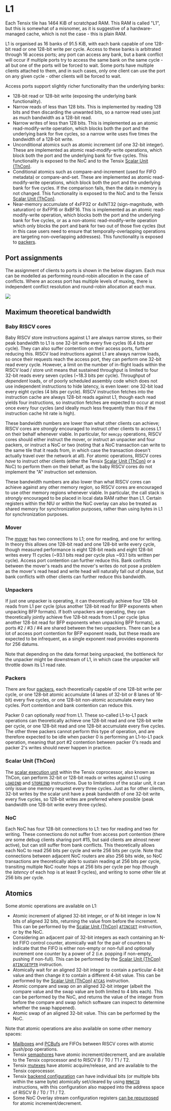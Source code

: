 # L1

Each Tensix tile has 1464 KiB of scratchpad RAM. This RAM is called "L1", but this is somewhat of a misnomer, as it is suggestive of a hardware-managed cache, which is not the case - this is plain RAM.

L1 is organised as 16 banks of 91.5 KiB, with each bank capable of one 128-bit read or one 128-bit write per cycle. Access to these banks is arbitrated through 16 access ports; any port can access any bank, but a bank conflict will occur if multiple ports try to access the same bank on the same cycle - all but one of the ports will be forced to wait. Some ports have multiple clients attached to them, and in such cases, only one client can use the port on any given cycle - other clients will be forced to wait.

Access ports support slightly richer functionality than the underlying banks:
  * 128-bit read or 128-bit write (exposing the underlying bank functionality).
  * Narrow reads of less than 128 bits. This is implemented by reading 128 bits and then discarding the unwanted bits, so a narrow read uses just as much bandwidth as a 128-bit read.
  * Narrow writes of less than 128 bits. This is implemented as an atomic read-modify-write operation, which blocks both the port and the underlying bank for five cycles, so a narrow write uses five times the bandwidth of a 128-bit write.
  * Unconditional atomics such as atomic increment (of one 32-bit integer). These are implemented as atomic read-modify-write operations, which block both the port and the underlying bank for five cycles. This functionality is exposed to the NoC and to the Tensix [Scalar Unit (ThCon)](TensixCoprocessor/ScalarUnit.md).
  * Conditional atomics such as compare-and-increment (used for FIFO metadata) or compare-and-set. These are implemented as atomic read-modify-write operations, which block both the port and the underlying bank for five cycles. If the comparison fails, then the data in memory is not changed. This functionality is exposed to the NoC and to the Tensix [Scalar Unit (ThCon)](TensixCoprocessor/ScalarUnit.md).
  * Near-memory accumulate of 4xFP32 or 4xINT32 (sign-magnitude, with saturation) or 8xFP16 or 8xBF16. This is implemented as an atomic read-modify-write operation, which blocks both the port and the underlying bank for five cycles, or as a non-atomic read-modify-write operation which only blocks the port and bank for two out of those five cycles (but in this case users need to ensure that temporally-overlapping operations are targeting non-overlapping addresses). This functionality is exposed to [packers](TensixCoprocessor/Packers/README.md).

## Port assignments

The assignment of clients to ports is shown in the below diagram. Each mux can be modelled as performing round-robin allocation in the case of conflicts. Where an access port has multiple levels of muxing, there is independent conflict resolution and round-robin allocation at each mux.

![](../../Diagrams/Out/L1.svg)

## Maximum theoretical bandwidth

### Baby RISCV cores

Baby RISCV store instructions against L1 are always narrow stores, so their peak bandwidth to L1 is one 32-bit write every five cycles (6.4 bits per cycle). They can also suffer contention on their access ports, further reducing this. RISCV load instructions against L1 are always narrow loads, so once their requests reach the access port, they can perform one 32-bit read every cycle. However, a limit on the number of in-flight loads within the RISCV load / store unit means that sustained throughput is limited to four 32-bit reads every seven cycles (~18.3 bits per cycle). Throughput of _dependent_ loads, or of poorly scheduled assembly code which does not use independent instructions to hide latency, is even lower: one 32-bit load every eight cycles (4 bits per cycle). RISCV instruction fetches into the instruction cache are always 128-bit reads against L1, though each read yields four instructions, so instruction fetches are expected to occur at most once every four cycles (and ideally much less frequently than this if the instruction cache hit rate is high).

These bandwidth numbers are lower than what other clients can achieve; RISCV cores are _strongly_ encouraged to instruct other clients to access L1 on their behalf whenever viable. In particular, for `memcpy` operations, RISCV cores should either instruct the mover, or instruct an unpacker and four packers, or instruct a NoC or two (noting that a NoC transaction can write to the same tile that it reads from, in which case the transaction doesn't actually travel over the network at all). For atomic operations, RISCV cores _have_ to instruct other clients (either the Tensix [Scalar Unit (ThCon)](TensixCoprocessor/ScalarUnit.md) or a NoC) to perform them on their behalf, as the baby RISCV cores do not implement the "A" instruction set extension.

These bandwidth numbers are also lower than what RISCV cores can achieve against any other memory region, so RISCV cores are encouraged to use other memory regions whenever viable. In particular, the call stack is _strongly_ encouraged to be placed in local data RAM rather than L1. Certain registers within the NIU or within the NoC overlay can also be treated as shared memory for synchronization purposes, rather than using bytes in L1 for synchronization purposes.

### Mover

The [mover](Mover.md) has two connections to L1; one for reading, and one for writing. In theory this allows one 128-bit read and one 128-bit write every cycle, though measured performance is eight 128-bit reads and eight 128-bit writes every 11 cycles (~93.1 bits read per cycle plus ~93.1 bits written per cycle). Access port contention can further reduce this. Bank conflicts between the mover's reads and the mover's writes do not pose a problem as the mover's read head and write head will naturally fall out of phase, but bank conflicts with other clients can further reduce this bandwidth.

### Unpackers

If just one unpacker is operating, it can theoretically achieve four 128-bit reads from L1 per cycle (plus another 128-bit read for BFP exponents when unpacking BFP formats). If both unpackers are operating, they can theoretically jointly achieve five 128-bit reads from L1 per cycle (plus another 128-bit read for BFP exponents when unpacking BFP formats), as ports #2 / #3 / #4 are shared between the two unpackers. There can be a lot of access port contention for BFP exponent reads, but these reads are expected to be infrequent, as a single exponent read provides exponents for 256 datums.

Note that depending on the data format being unpacked, the bottleneck for the unpacker might be downstream of L1, in which case the unpacker will throttle down its L1 read rate.

### Packers

There are four [packers](TensixCoprocessor/Packers/README.md), each theoretically capable of one 128-bit write per cycle, or one 128-bit atomic accumulate (4 lanes of 32-bit or 8 lanes of 16-bit) every five cycles, or one 128-bit non-atomic accumulate every two cycles. Port contention and bank contention can reduce this.

Packer 0 can optionally _read_ from L1. These so-called L1-to-L1 pack operations can theoretically achieve one 128-bit read and one 128-bit write per cycle, or one 128-bit read and one 128-bit accumulate every five cycles. The other three packers cannot perform this type of operation, and are therefore expected to be idle when packer 0 is performing an L1-to-L1 pack operation, meaning that port #2 contention between packer 0's reads and packer 2's writes should never happen in practice.

### Scalar Unit (ThCon)

The [scalar execution unit](TensixCoprocessor/ScalarUnit.md) within the Tensix coprocessor, also known as ThCon, can perform 32-bit or 128-bit reads or writes against L1 using [`LOADIND`](TensixCoprocessor/LOADIND.md) and [`STOREIND`](TensixCoprocessor/STOREIND.md) instructions. Due to limitations of the scalar unit, it can only issue one memory request every three cycles. Just as for other clients, 32-bit writes by the scalar unit have a peak bandwidth of one 32-bit write every five cycles, so 128-bit writes are preferred where possible (peak bandwidth one 128-bit write every three cycles).

### NoC

Each NoC has four 128-bit connections to L1: two for reading and two for writing. These connections do not suffer from access port contention (there _are_ some debug clients sharing port #15, but said clients are almost never active), but can still suffer from bank conflicts. This theoretically allows each NoC to read 256 bits per cycle and write 256 bits per cycle. Note that connections between adjacent NoC routers are also 256 bits wide, so NoC transactions are theoretically able to sustain reading at 256 bits per cycle, transiting multiple NoC router hops at 256 bits per cycle per hop (though the _latency_ of each hop is at least 9 cycles), and writing to some other tile at 256 bits per cycle.

## Atomics

Some atomic operations are available on L1:
* Atomic increment of aligned 32-bit integer, or of N-bit integer in low N bits of aligned 32 bits, returning the value from before the increment. This can be performed by the [Scalar Unit (ThCon)](TensixCoprocessor/ScalarUnit.md) [`ATINCGET`](TensixCoprocessor/ATINCGET.md) instruction, or by the NoC.
* Considering an adjacent pair of 32-bit integers as each containing an N-bit FIFO control counter, atomically wait for the pair of counters to indicate that the FIFO is either non-empty or non-full and optionally increment one counter by a power of 2 (i.e. popping if non-empty, pushing if non-full). This can be performed by the [Scalar Unit (ThCon)](TensixCoprocessor/ScalarUnit.md) [`ATINCGETPTR`](TensixCoprocessor/ATINCGETPTR.md) instruction.
* Atomically wait for an aligned 32-bit integer to contain a particular 4-bit value and then change it to contain a different 4-bit value. This can be performed by the [Scalar Unit (ThCon)](TensixCoprocessor/ScalarUnit.md) [`ATCAS`](TensixCoprocessor/ATCAS.md) instruction.
* Atomic compare and swap on an aligned 32-bit integer (albeit the compare value and the swap value are both limited to 4 bits each). This can be performed by the NoC, and returns the value of the integer from before the compare and swap (which software can inspect to determine whether the swap happened).
* Atomic swap of an aligned 32-bit value. This can be performed by the NoC.

Note that atomic operations are also available on some other memory spaces:
* [Mailboxes](BabyRISCV/Mailboxes.md) and [PCBufs](BabyRISCV/PCBufs.md) are FIFOs between RISCV cores with atomic push/pop operations.
* Tensix [semaphores](TensixCoprocessor/SyncUnit.md#semaphores) have atomic increment/decrement, and are available to the Tensix coprocessor and to RISCV B / T0 / T1 / T2.
* Tensix [mutexes](TensixCoprocessor/SyncUnit.md#semaphores) have atomic acquire/release, and are available to the Tensix coprocessor.
* Tensix [backend configuration](TensixCoprocessor/BackendConfiguration.md) can have individual bits (or multiple bits within the same byte) atomically set/cleared by using [`RMWCIB`](TensixCoprocessor/RMWCIB.md) instructions, with this configuration also mapped into the address space of RISCV B / T0 / T1 / T2.
* Some NoC Overlay stream configuration registers [can be repurposed](../NoC/Overlay/AsGeneralUse.md) for atomic increment/decrement.
